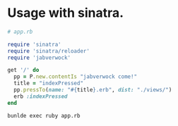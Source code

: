 # Usage with sinatra.


``` ruby
# app.rb

require 'sinatra'
require 'sinatra/reloader'
require 'jabverwock'

get '/' do
  pp = P.new.contentIs "jabverwock come!"
  title = "indexPressed"
  pp.pressTo(name: "#{title}.erb", dist: "./views/")
  erb :indexPressed
end

```  

```console
bunlde exec ruby app.rb

```
